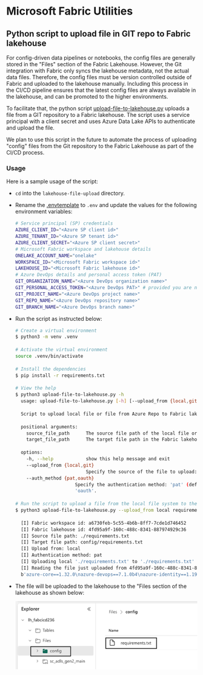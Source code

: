 # Microsoft Fabric Utilities

## Python script to upload file in GIT repo to Fabric lakehouse

For config-driven data pipelines or notebooks, the config files are generally stored in the "Files" section of the Fabric Lakehouse. However, the Git integration with Fabric only syncs the lakehouse metadata, not the actual data files. Therefore, the config files must be version controlled outside of Fabric and uploaded to the lakehouse manually. Including this process in the CI/CD pipeline ensures that the latest config files are always available in the lakehouse, and can be promoted to the higher environments.

To facilitate that, the python script [upload-file-to-lakehouse.py](./lakehouse-file-upload/upload-file-to-lakehouse.py) uploads a file from a GIT repository to a Fabric lakehouse. The script uses a service principal with a client secret and uses Azure Data Lake APIs to authenticate and upload the file.

We plan to use this script in the future to automate the process of uploading "config" files from the Git repository to the Fabric Lakehouse as part of the CI/CD process.

### Usage

Here is a sample usage of the script:

- `cd` into the `lakehouse-file-upload` directory.

- Rename the [.envtemplate](./lakehouse-file-upload/.envtemplate) to `.env` and update the values for the following environment variables:

  ```bash
  # Service principal (SP) credentials
  AZURE_CLIENT_ID="<Azure SP client id>"
  AZURE_TENANT_ID="<Azure SP tenant id>"
  AZURE_CLIENT_SECRET="<Azure SP client secret>"
  # Microsoft Fabric workspace and lakehouse details
  ONELAKE_ACCOUNT_NAME="onelake"
  WORKSPACE_ID="<Microsoft Fabric workspace id>"
  LAKEHOUSE_ID="<Microsoft Fabric lakehouse id>"
  # Azure DevOps details and personal access token (PAT)
  GIT_ORGANIZATION_NAME="<Azure DevOps organization name>"
  GIT_PERSONAL_ACCESS_TOKEN="<Azure DevOps PAT>" # provided you are not using oauth 
  GIT_PROJECT_NAME="<Azure DevOps project name>"
  GIT_REPO_NAME="<Azure DevOps repository name>"
  GIT_BRANCH_NAME="<Azure DevOps branch name>"
  ```

- Run the script as instructed below:

  ```bash
  # Create a virtual environment
  $ python3 -m venv .venv

  # Activate the virtual environment
  source .venv/bin/activate

  # Install the dependencies
  $ pip install -r requirements.txt

  # View the help
  $ python3 upload-file-to-lakehouse.py -h
    usage: upload-file-to-lakehouse.py [-h] [--upload_from {local,git}] [--auth_method {pat,oauth} source_file_path target_file_path

    Script to upload local file or file from Azure Repo to Fabric lakehouse.

    positional arguments:
      source_file_path      The source file path of the local file or in the Azure Repo.
      target_file_path      The target file path in the Fabric lakehouse.

    options:
      -h, --help            show this help message and exit
      --upload_from {local,git}
                            Specify the source of the file to upload: 'local' or 'git'. Default is 'local'.
      --auth_method {pat,oauth}
                        Specify the authentication method: 'pat' (default) or
                        'oauth'.

  # Run the script to upload a file from the local file system to the lakehouse
  $ python3 upload-file-to-lakehouse.py --upload_from local requirements.txt config/requirements.txt

    [I] Fabric workspace id: a6730feb-5c55-4b6b-8ff7-7cde1d746452
    [I] Fabric lakehouse id: 4fd95a9f-160c-488c-8341-887974929c36
    [I] Source file path: ./requirements.txt
    [I] Target file path: config/requirements.txt
    [I] Upload from: local
    [I] Authentication method: pat
    [I] Uploading local './requirements.txt' to './requirements.txt'
    [I] Reading the file just uploaded from 4fd95a9f-160c-488c-8341-887974929c36/Files/config/requirements.txt
    b'azure-core==1.32.0\nazure-devops==7.1.0b4\nazure-identity==1.19.0\nazure-storage-blob==12.23.1\nazure-storage-file-datalake==12.17.0\npython-dotenv==1.0.  1\nrequests==2.32.3'
  ```

- The file will be uploaded to the lakehouse to the "Files section of the lakehouse as shown below:

  ![Lakehouse File upload](./images/lakehouse-file-upload.png)
